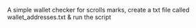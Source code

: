 A simple wallet checker for scrolls marks, create a txt file called wallet_addresses.txt & run the script
